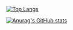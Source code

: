 [![Top Langs](https://github-readme-stats.vercel.app/api/top-langs/?username=Nagumo-7960)](https://github.com/anuraghazra/github-readme-stats)

[![Anurag's GitHub stats](https://github-readme-stats.vercel.app/api?username=Nagumo-7960)](https://github.com/anuraghazra/github-readme-stats)


